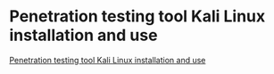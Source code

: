 # Penetration testing tool Kali Linux installation and use
[Penetration testing tool Kali Linux installation and use](https://aiwithcloud.com/2022/09/19/penetration_testing_tool_kali_linux_installation_and_use/)